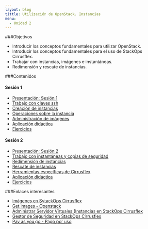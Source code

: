 ```yaml
---
layout: blog
tittle: Utilización de OpenStack. Instancias
menu:
  - Unidad 2
---
```

###Objetivos

* Introducir los conceptos fundamentales para utilizar OpenStack.
* Introducir los conceptos fundamentales para el uso de StackOps Cirrusflex.
* Trabajar con instancias, imágenes e instantáneas.
* Redimensión y rescate de instancias.

###Contenidos

#### Sesión 1

* [Presentación: Sesión 1](presentacion1)
* [Trabajo con claves ssh](claves_ssh)
* [Creación de instancias](instancias1)
* [Operaciones sobre la instancia](instancias2)
* [Administración de imágenes](imagenes)
* [Aplicación didáctica](aula1)
* [Ejercicios](ejercicios1)

#### Sesión 2

* [Presentación: Sesión 2](presentacion2)
* [Trabajo con instantáneas y copias de seguridad](instantaneas)
* [Redimensión de instancias](redimension)
* [Rescate de instancias](rescate)
* [Herramientas específicas de Cirrusflex](cirrusflex-tools)
* [Aplicación didáctica](aula2)
* [Ejercicios](ejercicios2)

###Enlaces interesantes

* [Imágenes en SytackOps Cirrusflex](https://docs.stackops.net/virtual-images-plugin-es.html)
* [Get images - Openstack](http://docs.openstack.org/image-guide/content/ch_obtaining_images.html)
* [Administrar Servidor Virtuales (Instancias en StackOps Cirrusflex](https://docs.stackops.net/virtual-servers-plugin-es.html)
* [Gestor de Seguridad en StackOps Cirrusflex](https://docs.stackops.net/security-plugin-es.html)
* [Pay as you go - Pago por uso](https://docs.stackops.net/payasyougo-es.html)

